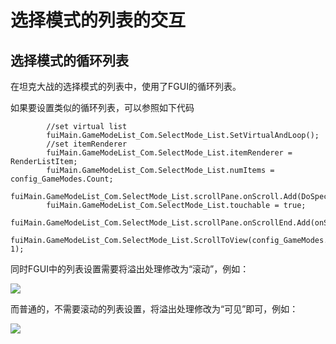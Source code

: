 # 选择模式的列表的交互

## 选择模式的循环列表

在坦克大战的选择模式的列表中，使用了FGUI的循环列表。

如果要设置类似的循环列表，可以参照如下代码

```
		//set virtual list
		fuiMain.GameModeList_Com.SelectMode_List.SetVirtualAndLoop();
		//set itemRenderer 
		fuiMain.GameModeList_Com.SelectMode_List.itemRenderer = RenderListItem;
		fuiMain.GameModeList_Com.SelectMode_List.numItems = config_GameModes.Count; 
		fuiMain.GameModeList_Com.SelectMode_List.scrollPane.onScroll.Add(DoSpecialEffect);
		fuiMain.GameModeList_Com.SelectMode_List.touchable = true;
		fuiMain.GameModeList_Com.SelectMode_List.scrollPane.onScrollEnd.Add(onScrollEnd);
		fuiMain.GameModeList_Com.SelectMode_List.ScrollToView(config_GameModes.Count*3-1);
```

同时FGUI中的列表设置需要将溢出处理修改为“滚动”，例如：

![](<../../.gitbook/assets/image (3).png>)

而普通的，不需要滚动的列表设置，将溢出处理修改为“可见”即可，例如：

![](<../../.gitbook/assets/image (7).png>)

